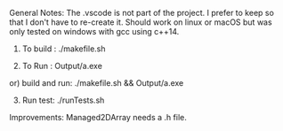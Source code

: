 General Notes:
The .vscode is not part of the project. I prefer to keep so that I don't have to re-create it.
Should work on linux or macOS but was only tested on windows with gcc using c++14.


1) To build : ./makefile.sh

2) To Run : Output/a.exe

or) build and run:  ./makefile.sh && Output/a.exe

3) Run test: ./runTests.sh

Improvements: Managed2DArray needs a .h file.
